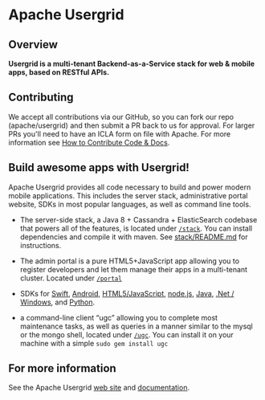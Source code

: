 Apache Usergrid
===============

Overview
--------

**Usergrid is a multi-tenant Backend-as-a-Service stack for web & mobile apps, based on RESTful APIs.**

## Contributing

We accept all contributions via our GitHub, so you can fork our repo (apache/usergrid) and then submit a PR back to us for approval. For larger PRs you'll need to have an ICLA form on file with Apache. For more information see [How to Contribute Code & Docs](http://usergrid.apache.org/docs/reference/contribute-code.html).

## Build awesome apps with Usergrid!

Apache Usergrid provides all code necessary to build and power modern mobile applications.  This includes the server stack, administrative portal website, SDKs in most popular languages, as well as command line tools. 

* The server-side stack, a Java 8 + Cassandra + ElasticSearch codebase that powers all of the features, is located under [`/stack`](stack). You can install dependencies and compile it with maven. See [stack/README.md](stack#requirements) for instructions.

* The admin portal is a pure HTML5+JavaScript app allowing you to register developers and let them manage their apps in a multi-tenant cluster. Located under [`/portal`](portal)

* SDKs for [Swift](https://github.com/apache/usergrid-swift), [Android](https://github.com/apache/usergrid-android), [HTML5/JavaScript](https://github.com/apache/usergrid-javascript), [node.js](https://github.com/apache/usergrid-nodejs), [Java](https://github.com/apache/usergrid-java), [.Net / Windows](https://github.com/apache/usergrid-dotnet), and [Python](https://github.com/apache/usergrid-python).

* a command-line client “ugc” allowing you to complete most maintenance tasks, as well as queries in a manner similar to the mysql or the mongo shell, located under [`/ugc`](ugc). You can install it on your machine with a simple `sudo gem install ugc`

## For more information

See the Apache Usergrid [web site](http://usergrid.apache.org) and [documentation](http://usergrid.apache.org).


